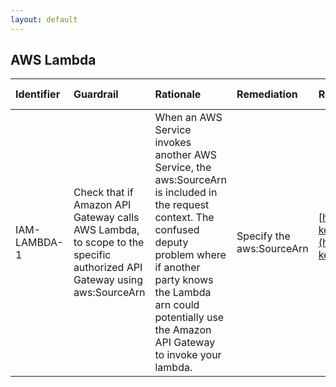 ```yaml
---
layout: default
---
```




## AWS Lambda

| Identifier   | Guardrail                                                                                                              | Rationale                                                                                                                                                                                                                                          | Remediation               | References                                                                                                                                                                                                                                   | Policy                  | IAM Actions   |
|:-------------|:-----------------------------------------------------------------------------------------------------------------------|:---------------------------------------------------------------------------------------------------------------------------------------------------------------------------------------------------------------------------------------------------|:--------------------------|:---------------------------------------------------------------------------------------------------------------------------------------------------------------------------------------------------------------------------------------------|:------------------------|:--------------|
| IAM-LAMBDA-1 | Check that if Amazon API Gateway calls AWS Lambda, to scope to the specific authorized API Gateway using aws:SourceArn | When an AWS Service invokes another AWS Service, the aws:SourceArn is included in the request context. The confused deputy problem where if another party knows the Lambda arn could potentially use the Amazon API Gateway to invoke your lambda. | Specify the aws:SourceArn | [https://docs.aws.amazon.com/IAM/latest/UserGuide/reference_policies_condition-keys.html#condition-keys-sourcearn](https://docs.aws.amazon.com/IAM/latest/UserGuide/reference_policies_condition-keys.html#condition-keys-sourcearn)<br><br> | Lambda resource policy. |               |